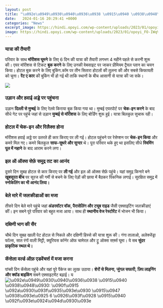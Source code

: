 ```yaml
---
layout: post
title: "\u092e\u0949\u0930\u0940\u0936\u0938 \u0915\u0940 \u0938\u0948\u0930: \u090f\u0915 \u092a\u0930\u093f\u0935\u093e\u0930 \u0915\u0947 \u0938\u093e\u0925 6 \u0926\u093f\u0928 \u0915\u0940 \u092f\u093e\u0924\u094d\u0930\u093e"
date:   2024-01-16 20:29:41 +0000
categories: "News"
excerpt_image: https://hindi.opoyi.com/wp-content/uploads/2023/01/opoyi_FO-IWqVX.jpg
image: https://hindi.opoyi.com/wp-content/uploads/2023/01/opoyi_FO-IWqVX.jpg
---
```


### यात्रा की तैयारी
परिवार के साथ **मॉरीशस घूमने** के लिए 6 दिन की यात्रा की तैयारी लगभग 4 महीने पहले से करनी शुरू की। एयर मॉरीशस से टिकट **बुक करने** के लिए उनकी वेबसाइट पर जाकर प्रीमियम ट्रैवल प्लान का चयन किया। होटल बुक करने के लिए बुकिंग.कॉम पर तीन सितारा होटलों की तुलना की और सबसे किफायती को चुना। **रेंट ए कार** की बुकिंग भी हो गई थी ताकि स्थानों के बीच आसानी से यात्रा की जा सके। 

![](https://hindi.opoyi.com/wp-content/uploads/2023/01/opoyi_ZZw9dv7Hg.jpg)
### उड़ान और हवाई अड्डे पर पहुंचना
उड़ान **दिल्ली से मुम्बई** के लिए रेलवे किराया बुक किया गया था। मुम्बई एयरपोर्ट पर **चेक-इन करने** के बाद सीधे गेट पर पहुंचे जहां से उड़ान **मुम्बई से मॉरीशस** के लिए बोर्डिंग शुरू हुई। यात्रा बिलकुल सुचारू रही।
### होटल में चेक-इन और रिलैक्स होना
मॉरीशस हवाई अड्डे पर उतरते ही कार किराए पर ली गई। होटल पहुंचने पर रेसेप्शन पर **चेक-इन किया** और कमरे मिल गए। कमरे बिलकुल **साफ-सुथरे और सुन्दर** थे। पूरा परिवार थके हुए था इसलिए सीधे **स्विमिंग पूल में नहाने** के बाद आराम करने लगा।
### इल ऑ ऑक्स सेर्फ़ समुद्र तट का आनंद 
दूसरे दिन सुबह होटल से कार किराए पर **ली गई** और इल ऑ ऑक्स सेर्फ़ पहुंचे। यहां समुद्र किनारे बने **खूबसूरत बीच** पर सूरज की गर्मी से बचने के लिए पेड़ों की छाया में बैठकर पिकनिक लगाई। सुरक्षित समुद्र में **स्नोकेलिंग का भी आनंद लिया।**
### बेले मारे में जलक्रीडाओं का मजा
तीसरे दिन बेले मारे पहुंचे जहां **अंडरवॉटर वॉक, पैरासेलिंग और ट्यूब राइड** जैसी एक्साइटिंग जलक्रीडाएं कीं। इन सबने पूरे परिवार को बहुत मजा आया। साथ ही **स्थानीय वेज रेस्टोरेंट** में भोजन भी किया।
### दक्षिणी भाग की सैर 
चौथे दिन सुबह खाली पेट होटल से निकले और दक्षिणी हिस्से की यात्रा शुरू की। गंगा तालाओ, अलेक्जेंड्रा फॉल्स, सात रंगों वाली मिट्टी, क्यूरियस कॉर्नर ऑफ चामेरल और ट्रू ऑक्स सर्फ़्स घूमा। ये सब **सुंदर प्राकृतिक स्थल थे।**
### कॅसेला वर्ल्ड ऑफ़ एडवेंचर्स में मजा करना 
पांचवें दिन कॅसेला पहुंचे और यहां पूरे पैकेज का लुत्फ़ उठाया। **शेरों से मिलना, जुंगल सफारी, ज़िप लाइनिंग और क्वॉड बाइकिंग** सबने एक्साइटमेंट बढ़ाई। य
![\u092e\u0949\u0930\u0940\u0936\u0938 \u0915\u0940 \u0938\u0948\u0930: \u090f\u0915 \u092a\u0930\u093f\u0935\u093e\u0930 \u0915\u0947 \u0938\u093e\u0925 6 \u0926\u093f\u0928 \u0915\u0940 \u092f\u093e\u0924\u094d\u0930\u093e](https://hindi.opoyi.com/wp-content/uploads/2023/01/opoyi_FO-IWqVX.jpg)